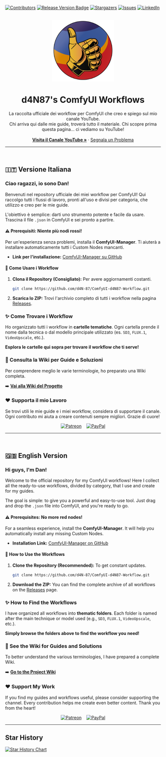 <!-- BADGES -->
[![Contributors][contributors-shield]][contributors-url]
[![Release Version Badge](https://img.shields.io/github/v/release/d4N-87/ComfyUI-d4N87-Workflow?style=for-the-badge)](https://github.com/d4N-87/ComfyUI-d4N87-Workflow/releases)
[![Stargazers][stars-shield]][stars-url]
[![Issues][issues-shield]][issues-url]
[![LinkedIn][linkedin-shield]][linkedin-url]

<!-- LOGO AND PROJECT TITLE -->
<br />
<div align="center">
  <a href="https://github.com/d4N-87/ComfyUI-d4N87-Workflow">
    <img src="images/logo.png" alt="Logo" width="200" height="200">
  </a>

  <h1 align="center">d4N87's ComfyUI Workflows</h1>

  <p align="center">
    La raccolta ufficiale dei workflow per ComfyUI che creo e spiego sul mio canale YouTube.
    <br />
    Chi arriva qui dalle mie guide, troverà tutto il materiale. Chi scopre prima questa pagina... ci vediamo su YouTube!
    <br />
    <br />
    <a href="https://www.youtube.com/@d4n87" target="_blank"><strong>Visita il Canale YouTube »</strong></a>
    ·
    <a href="https://github.com/d4N-87/ComfyUI-d4N87-Workflow/issues">Segnala un Problema</a>
  </p>
</div>

---
<br>

## 🇮🇹 Versione Italiana

### Ciao ragazzi, io sono Dan!
Benvenuti nel repository ufficiale dei miei workflow per ComfyUI! Qui raccolgo tutti i flussi di lavoro, pronti all'uso e divisi per categoria, che utilizzo e creo per le mie guide.

L'obiettivo è semplice: darti uno strumento potente e facile da usare. Trascina il file `.json` in ComfyUI e sei pronto a partire.

#### ⚠️ Prerequisiti: Niente più nodi rossi!
Per un'esperienza senza problemi, installa il **ComfyUI-Manager**. Ti aiuterà a installare automaticamente tutti i Custom Nodes mancanti.
- **Link per l'installazione:** [ComfyUI-Manager su GitHub](https://github.com/ltdrdata/ComfyUI-Manager)

#### 🚀 Come Usare i Workflow
1.  **Clona il Repository (Consigliato):** Per avere aggiornamenti costanti.
    ```sh
    git clone https://github.com/d4N-87/ComfyUI-d4N87-Workflow.git
    ```
2.  **Scarica lo ZIP:** Trovi l'archivio completo di tutti i workflow nella pagina [Releases](https://github.com/d4N-87/ComfyUI-d4N87-Workflow/releases).

### ✨ Come Trovare i Workflow
Ho organizzato tutti i workflow in **cartelle tematiche**. Ogni cartella prende il nome dalla tecnica o dal modello principale utilizzato (es. `SD3`, `FLUX.1`, `VideoUpscale`, etc.).

**Esplora le cartelle qui sopra per trovare il workflow che ti serve!**

### 📖 Consulta la Wiki per Guide e Soluzioni
Per comprendere meglio le varie terminologie, ho preparato una Wiki completa.

➡️ **[Vai alla Wiki del Progetto](https://github.com/d4N-87/ComfyUI-d4N87-Workflow/wiki)**

### ❤️ Supporta il mio Lavoro
Se trovi utili le mie guide e i miei workflow, considera di supportare il canale. Ogni contributo mi aiuta a creare contenuti sempre migliori. Grazie di cuore!

<p align="center">
  <a href="https://www.patreon.com/d4N87" target="_blank"><img src="https://img.shields.io/badge/Patreon-d4N87-orange?style=for-the-badge&logo=patreon" alt="Patreon"></a>
    
  <a href="https://paypal.me/d4n87?country.x=IT&locale.x=it_IT" target="_blank"><img src="https://img.shields.io/badge/PayPal-Dona-blue?style=for-the-badge&logo=paypal" alt="PayPal"></a>
</p>

---
<br>

## 🇬🇧 English Version

### Hi guys, I'm Dan!
Welcome to the official repository for my ComfyUI workflows! Here I collect all the ready-to-use workflows, divided by category, that I use and create for my guides.

The goal is simple: to give you a powerful and easy-to-use tool. Just drag and drop the `.json` file into ComfyUI, and you're ready to go.

#### ⚠️ Prerequisites: No more red nodes!
For a seamless experience, install the **ComfyUI-Manager**. It will help you automatically install any missing Custom Nodes.
- **Installation Link:** [ComfyUI-Manager on GitHub](https://github.com/ltdrdata/ComfyUI-Manager)

#### 🚀 How to Use the Workflows
1.  **Clone the Repository (Recommended):** To get constant updates.
    ```sh
    git clone https://github.com/d4N-87/ComfyUI-d4N87-Workflow.git
    ```
2.  **Download the ZIP:** You can find the complete archive of all workflows on the [Releases](https://github.com/d4N-87/ComfyUI-d4N87-Workflow/releases) page.

### ✨ How to Find the Workflows
I have organized all workflows into **thematic folders**. Each folder is named after the main technique or model used (e.g., `SD3`, `FLUX.1`, `VideoUpscale`, etc.).

**Simply browse the folders above to find the workflow you need!**

### 📖 See the Wiki for Guides and Solutions
To better understand the various terminologies, I have prepared a complete Wiki.

➡️ **[Go to the Project Wiki](https://github.com/d4N-87/ComfyUI-d4N87-Workflow/wiki)**

### ❤️ Support My Work
If you find my guides and workflows useful, please consider supporting the channel. Every contribution helps me create even better content. Thank you from the heart!

<p align="center">
  <a href="https://www.patreon.com/d4N87" target="_blank"><img src="https://img.shields.io/badge/Patreon-d4N87-orange?style=for-the-badge&logo=patreon" alt="Patreon"></a>
    
  <a href="https://paypal.me/d4n87?country.x=IT&locale.x=it_IT" target="_blank"><img src="https://img.shields.io/badge/PayPal-Donate-blue?style=for-the-badge&logo=paypal" alt="PayPal"></a>
</p>

---

## Star History

[![Star History Chart](https://api.star-history.com/svg?repos=d4N-87/ComfyUI-d4N87-Workflow&type=Date)](https://star-history.com/#d4N-87/ComfyUI-d4N87-Workflow&Date)


<!-- MARKDOWN LINKS & IMAGES -->
[contributors-shield]: https://img.shields.io/github/contributors/d4N-87/ComfyUI-d4N87-Workflow.svg?style=for-the-badge
[contributors-url]: https://github.com/d4N-87/ComfyUI-d4N87-Workflow/graphs/contributors
[stars-shield]: https://img.shields.io/github/stars/d4N-87/ComfyUI-d4N87-Workflow.svg?style=for-the-badge
[stars-url]: https://github.com/d4N-87/ComfyUI-d4N87-Workflow/stargazers
[issues-shield]: https://img.shields.io/github/issues/d4N-87/ComfyUI-d4N87-Workflow.svg?style=for-the-badge
[issues-url]: https://github.com/d4N-87/ComfyUI-d4N87-Workflow/issues
[linkedin-shield]: https://img.shields.io/badge/-LinkedIn-black.svg?style=for-the-badge&logo=linkedin&colorB=555
[linkedin-url]: https://linkedin.com/in/danielenofi
